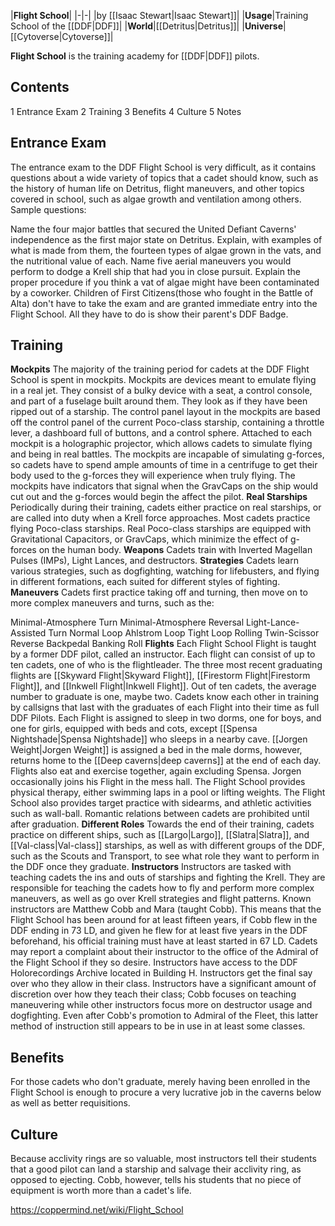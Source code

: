 |**Flight School**|
|-|-|
|by [[Isaac Stewart\|Isaac Stewart]]|
|**Usage**|Training School of the [[DDF\|DDF]]|
|**World**|[[Detritus\|Detritus]]|
|**Universe**|[[Cytoverse\|Cytoverse]]|

**Flight School** is the training academy for [[DDF\|DDF]] pilots.

## Contents

1 Entrance Exam
2 Training
3 Benefits
4 Culture
5 Notes


## Entrance Exam
The entrance exam to the DDF Flight School is very difficult, as it contains questions about a wide variety of topics that a cadet should know, such as the history of human life on Detritus, flight maneuvers, and other topics covered in school, such as algae growth and ventilation among others.
Sample questions:

Name the four major battles that secured the United Defiant Caverns' independence as the first major state on Detritus.
Explain, with examples of what is made from them, the fourteen types of algae grown in the vats, and the nutritional value of each.
Name five aerial maneuvers you would perform to dodge a Krell ship that had you in close pursuit.
Explain the proper procedure if you think a vat of algae might have been contaminated by a coworker.
Children of First Citizens(those who fought in the Battle of Alta) don't have to take the exam and are granted immediate entry into the Flight School. All they have to do is show their parent's DDF Badge.

## Training
**Mockpits**
The majority of the training period for cadets at the DDF Flight School is spent in mockpits. Mockpits are devices meant to emulate flying in a real jet. They consist of a bulky device with a seat, a control console, and part of a fuselage built around them. They look as if they have been ripped out of a starship. The control panel layout in the mockpits are based off the control panel of the current Poco-class starship, containing a throttle lever, a dashboard full of buttons, and a control sphere. Attached to each mockpit is a holographic projector, which allows cadets to simulate flying and being in real battles. The mockpits are incapable of simulating g-forces, so cadets have to spend ample amounts of time in a centrifuge to get their body used to the g-forces they will experience when truly flying. The mockpits have indicators that signal when the GravCaps on the ship would cut out and the g-forces would begin the affect the pilot.
**Real Starships**
Periodically during their training, cadets either practice on real starships, or are called into duty when a Krell force approaches. Most cadets practice flying Poco-class starships. Real Poco-class starships are equipped with Gravitational Capacitors, or GravCaps, which minimize the effect of g-forces on the human body.
**Weapons**
Cadets train with Inverted Magellan Pulses (IMPs), Light Lances, and destructors.
**Strategies**
Cadets learn various strategies, such as dogfighting, watching for lifebusters, and flying in different formations, each suited for different styles of fighting.
**Maneuvers**
Cadets first practice taking off and turning, then move on to more complex maneuvers and turns, such as the:

Minimal-Atmosphere Turn
Minimal-Atmosphere Reversal
Light-Lance-Assisted Turn
Normal Loop
Ahlstrom Loop
Tight Loop
Rolling Twin-Scissor
Reverse Backpedal
Banking Roll
**Flights**
Each Flight School Flight is taught by a former DDF pilot, called an instructor. Each flight can consist of up to ten cadets, one of who is the flightleader. The three most recent graduating flights are [[Skyward Flight\|Skyward Flight]], [[Firestorm Flight\|Firestorm Flight]], and [[Inkwell Flight\|Inkwell Flight]]. Out of ten cadets, the average number to graduate is one, maybe two. Cadets know each other in training by callsigns that last with the graduates of each Flight into their time as full DDF Pilots. Each Flight is assigned to sleep in two dorms, one for boys, and one for girls, equipped with beds and cots, except [[Spensa Nightshade\|Spensa Nightshade]] who sleeps in a nearby cave. [[Jorgen Weight\|Jorgen Weight]] is assigned a bed in the male dorms, however, returns home to the [[Deep caverns\|deep caverns]] at the end of each day. Flights also eat and exercise together, again excluding Spensa. Jorgen occasionally joins his Flight in the mess hall. The Flight School provides physical therapy, either swimming laps in a pool or lifting weights. The Flight School also provides target practice with sidearms, and athletic activities such as wall-ball. Romantic relations between cadets are prohibited until after graduation.
**Different Roles**
Towards the end of their training, cadets practice on different ships, such as [[Largo\|Largo]], [[Slatra\|Slatra]], and [[Val-class\|Val-class]] starships, as well as with different groups of the DDF, such as the Scouts and Transport, to see what role they want to perform in the DDF once they graduate.
**Instructors**
Instructors are tasked with teaching cadets the ins and outs of starships and fighting the Krell. They are responsible for teaching the cadets how to fly and perform more complex maneuvers, as well as go over Krell strategies and flight patterns. Known instructors are Matthew Cobb and Mara (taught Cobb). This means that the Flight School has been around for at least fifteen years, if Cobb flew in the DDF ending in 73 LD, and given he flew for at least five years in the DDF beforehand, his official training must have at least started in 67 LD. Cadets may report a complaint about their instructor to the office of the Admiral of the Flight School if they so desire. Instructors have access to the DDF Holorecordings Archive located in Building H. Instructors get the final say over who they allow in their class. Instructors have a significant amount of discretion over how they teach their class; Cobb focuses on teaching maneuvering while other instructors focus more on destructor usage and dogfighting. Even after Cobb's promotion to Admiral of the Fleet, this latter method of instruction still appears to be in use in at least some classes.

## Benefits
For those cadets who don't graduate, merely having been enrolled in the Flight School is enough to procure a very lucrative job in the caverns below as well as better requisitions.

## Culture
Because acclivity rings are so valuable, most instructors tell their students that a good pilot can land a starship and salvage their acclivity ring, as opposed to ejecting. Cobb, however, tells his students that no piece of equipment is worth more than a cadet's life.



https://coppermind.net/wiki/Flight_School